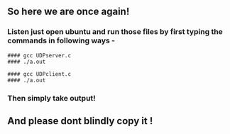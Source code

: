 ## So here we are once again! 

### Listen just open ubuntu and run those files by first typing the commands in following ways -

```
#### gcc UDPserver.c
#### ./a.out
```

```
#### gcc UDPclient.c
#### ./a.out
```

### Then simply take output!

## And please dont blindly copy it !
